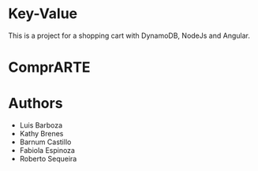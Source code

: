 # Key-Value

This is a project for a shopping cart with DynamoDB, NodeJs and Angular.

# ComprARTE

# Authors
- Luis Barboza
- Kathy Brenes
- Barnum Castillo
- Fabiola Espinoza
- Roberto Sequeira
